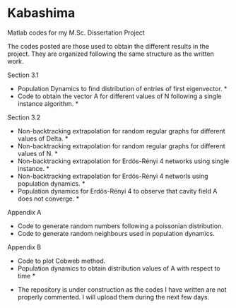 # Kabashima
Matlab codes for my M.Sc. Dissertation Project

The codes posted are those used to obtain the different results in the project. They are organized following the same structure as the written work.

Section 3.1
- Population Dynamics to find distribution of entries of first eigenvector. *
- Code to obtain the vector A for different values of N following a single instance algorithm. *

Section 3.2
- Non-backtracking extrapolation for random regular graphs for different values of Delta. *
- Non-backtracking extrapolation for random regular graphs for different values of N. *
- Non-backtracking extrapolation for Erdös-Rényi 4 networks using single instance. *
- Non-backtracking extrapolation for Erdös-Rényi 4 networls using population dynamics. *
- Population dynamics for Erdös-Rényi 4 to observe that cavity field A does not converge. *

Appendix A
- Code to generate random numbers following a poissonian distribution.
- Code to generate random neighbours used in population dynamics.

Appendix B
- Code to plot Cobweb method.
- Population dynamics to obtain distribution values of A with respect to time *

* The repository is under construction as the codes I have written are not properly commented. I will upload them during the next few days.
